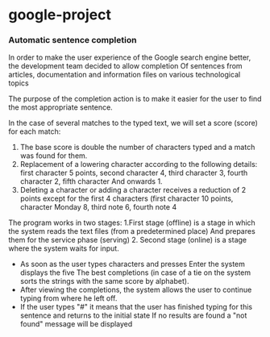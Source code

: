 # google-project
### Automatic sentence completion

In order to make the user experience of the Google search engine better,
the development team decided to allow completion
Of sentences from articles, documentation and information files on various technological topics

The purpose of the completion action is to make it easier for the user to find the most appropriate sentence.

In the case of several matches to the typed text, we will set a score (score) for each match:
1. The base score is double the number of characters typed and a match was found for them.
2. Replacement of a lowering character according to the following details: first character 5 points, second character 4, third character 3, fourth character 2, fifth character
And onwards 1.
3. Deleting a character or adding a character receives a reduction of 2 points except for the first 4 characters (first character 10 points, character
Monday 8, third note 6, fourth note 4

The program works in two stages:
1.First stage (offline) is a stage in which the system reads the text files (from a predetermined place)
And prepares them for the service phase (serving)
2. Second stage (online) is a stage where the system waits for input.
* As soon as the user types characters and presses Enter the system displays the five
The best completions (in case of a tie on the system sorts the strings with the same score by alphabet).
* After viewing the completions, the system allows the user to continue typing from where he left off.
* If the user types "#" it means that the user has finished typing for this sentence and returns to the initial state
If no results are found a "not found" message will be displayed


